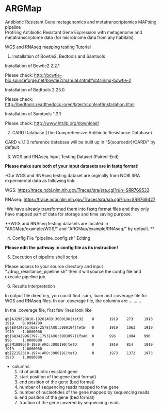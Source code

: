 # ARGMap
Antibiotic Resistant Gene metagenomics and metatranscriptomics MAPping pipeline  
Profiling Antibiotic Resistant Gene Expression with metagenome and metatranscriptome data (for microbiome data from any habitats)

WGS and RNAseq mapping testing Tutorial

1. Installation of Bowtie2, Bedtools and Samtools 

  Installation of Bowtie2 2.2.1
  
  Please check: http://bowtie-bio.sourceforge.net/bowtie2/manual.shtml#obtaining-bowtie-2
  
  Installation of Bedtools 2.25.0

  Please check: http://bedtools.readthedocs.io/en/latest/content/installation.html

  Installation of Samtools 1.3.1

  Please check: http://www.htslib.org/download/
  

2. CARD Database (The Comprehensive Antibiotic Resistance Database)
  
  CARD v.1.1.0 reference database will be built up in "${sourcedir}/CARD/" by default


3.  WGS and RNAseq Input Testing Dataset (Paired-End)

  **Please make sure both of your input datasets are in fastq format!**
  
  -Our WGS and RNAseq testing dataset are orginally from NCBI SRA experimental data as following link: 
  
  WGS: https://trace.ncbi.nlm.nih.gov/Traces/sra/sra.cgi?run=SRR769532
  
  RNAseq: https://trace.ncbi.nlm.nih.gov/Traces/sra/sra.cgi?run=SRR769427
  
  -We have already transformed them into fastq format files and they only have mapped part of data for storage and time saving purpose.
  
  **WGS and RNAseq testing datasets are located in  "ARGMap/example/WGS/" and "ARGMap/example/RNAseq/" by default. **
  


4. Config File "pipeline_config.sh" Editing

  **Please edit the pathway in config file as its instruction!**
  
5. Execution of pipeline shell script

  Please access to your source directory and input "./drug_resistance_pipeline.sh" then it will source the config file and execute pipeline job. 

6. Results Interpretation
  
  In output file directory, you could find .sam, .bam and .coverage file for WGS and RNAseq files. In our .coverage file, the columns are .......... 

  In the .coverage file, first few lines look like 
```
gb|AJ295238|0-1920|ARO:3000196|tet32    0       1919    273     1918    1919    0.9994789
gb|EU434751|658-2578|ARO:3000194|tetW   0       1919    1063    1919    1919    1.0000000
gb|GQ342996|797-1793|ARO:3003097|CfxA6  0       996     1084    996     996     1.0000000
gb|M18896|0-1920|ARO:3000190|tetO       0       1919    814     1919    1919    1.0000000
gb|Z21523|0-1974|ARO:3000191|tetQ       0       1973    1372    1973    1973    1.0000000
```

  * columns:
    1. id of antibiotic resistant gene
    2. start position of the gene (bed format)
    3. end position of the gene (bed format)
    4. number of sequencing reads mapped to the gene
    5. number of nucleotides of the gene mapped by sequencing reads
    6. end position of the gene (bed format)
    7. fraction of the gene covered by sequencing reads


